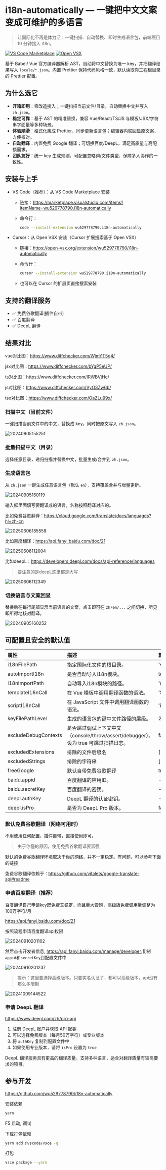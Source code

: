 # i18n-automatically — 一键把中文文案变成可维护的多语言

> 让国际化不再是体力活：一键扫描、自动替换、即时生成语言包，前端项目 10 分钟接入 i18n。

[![VS Code Marketplace](https://img.shields.io/visual-studio-marketplace/v/wu529778790.i18n-automatically.svg?label=VS%20Code%20Marketplace)](https://marketplace.visualstudio.com/items?itemName=wu529778790.i18n-automatically)
[![Open VSX](https://img.shields.io/badge/Open%20VSX-i18n--automatically-2ea44f)](https://open-vsx.org/extension/wu529778790/i18n-automatically)

基于 Babel/ Vue 官方编译器解析 AST，自动将中文替换为唯一 key，并把翻译结果写入 `locale/*.json`。内置 Prettier 保持代码风格一致，默认读取你工程根目录的 Prettier 配置。

## 为什么选它

- **开箱即用**：零改造接入；一键扫描当前文件/目录，自动替换中文并写入 `zh.json`。
- **稳定可靠**：基于 AST 的精准替换，兼容 Vue/React/TS/JS 与模板/JSX/字符串字面量等多种场景。
- **体验顺滑**：格式化集成 Prettier，同步更新语言包；编辑器内联回显原文案，方便校对。
- **自动翻译**：内置免费 Google 翻译；可切换百度/DeepL，满足高质量与高配额需求。
- **团队友好**：统一 key 生成规则，可配置忽略词/文件类型，保障多人协作的一致性。

## 安装与上手

- VS Code（推荐）：从 VS Code Marketplace 安装
  - 链接：<https://marketplace.visualstudio.com/items?itemName=wu529778790.i18n-automatically>
  - 命令行：

    ```bash
    code --install-extension wu529778790.i18n-automatically
    ```

- Cursor：从 Open VSX 安装（Cursor 扩展搜索基于 Open VSX）
  - 链接：<https://open-vsx.org/extension/wu529778790/i18n-automatically>
  - 命令行：

    ```bash
    cursor --install-extension wu529778790.i18n-automatically
    ```

  - 也可以在 Cursor 的扩展页直接搜索安装

## 支持的翻译服务

- ✅ 免费谷歌翻译(插件自带)
- ✅ 百度翻译
- ✅ DeepL 翻译

## 结果对比

vue对比图：<https://www.diffchecker.com/WjmYT5g4/>

<!-- ![20241017155847](https://gcore.jsdelivr.net/gh/wu529778790/image/blog/20241017155847.png)

点击链接查看完整对比图：<https://www.diffchecker.com/WjmYT5g4/> -->

jsx对比图：<https://www.diffchecker.com/bYgP5eUP/>

<!-- ![20241017155908](https://gcore.jsdelivr.net/gh/wu529778790/image/blog/20241017155908.png)

点击链接查看完整对比图：<https://www.diffchecker.com/bYgP5eUP/> -->

<!-- ![20241017155929](https://gcore.jsdelivr.net/gh/wu529778790/image/blog/20241017155929.png) -->

ts对比图：<https://www.diffchecker.com/IRWBVjHe/>

<!-- ![20241017155823](https://gcore.jsdelivr.net/gh/wu529778790/image/blog/20241017155823.png) -->

js对比图：<https://www.diffchecker.com/VyO3Zw6b/>

<!-- ![20241017160240](https://gcore.jsdelivr.net/gh/wu529778790/image/blog/20241017160240.png) -->

tsx对比图：<https://www.diffchecker.com/OaZLu99x/>

### 扫描中文（当前文件）

一键扫描当前文件中的中文，替换成 key，同时把原文写入 `zh.json`。

![20240905155251](https://gcore.jsdelivr.net/gh/wu529778790/image/blog/20240905155251.png)

### 批量扫描中文（目录）

选择任意目录，递归扫描并替换中文，批量生成/合并到 `zh.json`。

### 生成语言包

从 `zh.json` 一键生成任意语言包（默认 `en`），支持覆盖合并与增量更新。

![20240905160119](https://gcore.jsdelivr.net/gh/wu529778790/image/blog/20240905160119.png)

输入框里面填写要翻译成的语言，名称按照翻译对应的。

比如免费谷歌翻译：<https://cloud.google.com/translate/docs/languages?hl=zh-cn>

![20250606185558](https://gcore.jsdelivr.net/gh/wu529778790/image/blog/20250606185558.png)

比如百度翻译：<https://api.fanyi.baidu.com/doc/21>

![20250606112004](https://gcore.jsdelivr.net/gh/wu529778790/image/blog/20250606112004.png)

比如deepL：<https://developers.deepl.com/docs/api-reference/languages>

> 要注意的是deepL这里都是大写

![20250606112349](https://gcore.jsdelivr.net/gh/wu529778790/image/blog/20250606112349.png)

### 切换语言与文案回显

替换后在每行尾部显示当前语言的文案，点击即可在 `zh/en/...` 之间切换，所见即所得地核对翻译。

![20240905160252](https://gcore.jsdelivr.net/gh/wu529778790/image/blog/20240905160252.png)

## 可配置且安全的默认值

|属性|描述|默认值|
|:--|:--|:--|
|i18nFilePath|指定国际化文件的根目录。| 'src/i18n' |
|autoImportI18n|是否自动导入i18n模块。| true |
|i18nImportPath|自动导入i18n模块的路径。| '@/i18n' |
|templateI18nCall|在 Vue 模板中调用翻译函数的语法。| '$t' |
|scriptI18nCall|在 JavaScript 文件中调用翻译函数的语法。| 'i18n.global.t' |
|keyFilePathLevel|生成的语言包的键中文件路径的层级。| 2 |
|excludeDebugContexts|是否跳过调试上下文中文（console/throw/assert/debugger）。设为 true 可跳过扫描日志。| false |
|excludedExtensions|排除的文件后缀名|[".svg",".png",".jpg",".jpeg",".gif",".bmp",".ico",".md",".txt",".json",".css",".scss",".less",".sass",".styl"] |
|excludedStrings|排除的字符串| ["宋体","黑体","楷体","仿宋","微软雅黑","华文","方正","苹方","思源","YYYY年MM月DD日"] |
|freeGoogle|默认自带免费谷歌翻译 | true |
|baidu.appid|百度翻译的应用ID。| - |
|baidu.secretKey|百度翻译的密钥。| - |
|deepl.authKey|DeepL 翻译的认证密钥。| - |
|deepl.isPro|是否为 DeepL Pro 版本。| false |

### 默认免费谷歌翻译（网络可用时）

不用使用任何配置，插件自带，直接使用即可。

> 由于你懂的原因，使用免费谷歌翻译要富强

默认的免费谷歌翻译环境取决于你的网络，并不一定稳定。有问题，可以参考下面的链接

免费谷歌翻译依赖于：<https://github.com/vitalets/google-translate-api#readme>

### 申请百度翻译（推荐）

百度翻译自己申请key既免费又稳定，而且量大管饱，高级版免费调用量调整为100万字符/月

<https://api.fanyi.baidu.com/doc/21>

按照流程申请百度翻译api权限

![20240910201102](https://gcore.jsdelivr.net/gh/wu529778790/image/blog/20240910201102.png)

然后点击开发者信息, <https://api.fanyi.baidu.com/manage/developer>,复制`appid`和`secretKey`到配置文件中

![20240910201237](https://gcore.jsdelivr.net/gh/wu529778790/image/blog/20240910201237.png)

> 提示：这里要选择高级版本。只要实名认证了，都可以高级版本，api没有那么多限制

![20241009144522](https://gcore.jsdelivr.net/gh/wu529778790/image/blog/20241009144522.png)

### 申请 DeepL 翻译

<https://www.deepl.com/zh/pro-api>

1. 注册 DeepL 账户并获取 API 密钥
2. 可以选择免费版本（每月50万字符）或专业版本
3. 将 `authKey` 复制到配置文件中
4. 如果使用专业版本，请将 `isPro` 设置为 `true`

DeepL 翻译服务具有更高的翻译质量，支持多种语言，适合对翻译质量有较高要求的项目。

## 参与开发

<https://github.com/wu529778790/i18n-automatically>

安装依赖

```bash
yarn
```

F5 启动, 调试

下载打包依赖

```bash
yarn add @vscode/vsce -g
```

打包

```bash
vsce package --yarn
```
